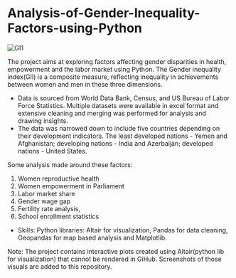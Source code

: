 # Analysis-of-Gender-Inequality-Factors-using-Python
![GI1](https://github.com/radhikamagaji/Analysis-of-Gender-Inequality-Factors-using-Python/assets/14107116/0cea1440-b13c-4b08-95f8-6e3fa31e0944)

The project aims at exploring factors affecting gender disparities in health, empowerment and the labor market using Python. The Gender inequality index(GII) is a composite measure, reflecting inequality in achievements between women and men in these three dimensions.

* Data is sourced from World Data Bank, Census, and US Bureau of Labor Force Statistics. Multiple datasets were available in excel format and extensive cleaning and merging was performed for analysis and drawing insights.
* The data was narrowed down to include five countries depending on their development indicators.
The least developed nations - Yemen and Afghanistan; developing nations - India and Azerbaijan; developed nations - United States.

Some analysis made around these factors:

1. Women reproductive health
2. Women empowerment in Parliament
3. Labor market share 
4. Gender wage gap
5. Fertility rate analysis,
6. School enrollment statistics 

* Skills:
Python libraries: Altair for visualization, Pandas for data cleaning, Geopandas for map based analysis and Matplotlib. 



Note: The project contains interactive plots created using Altair(python lib for visualization) that cannot be rendered in GiHub. Screenshots of those visuals are added to this repository.
